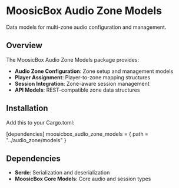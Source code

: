 # MoosicBox Audio Zone Models

Data models for multi-zone audio configuration and management.

## Overview

The MoosicBox Audio Zone Models package provides:

- **Audio Zone Configuration**: Zone setup and management models
- **Player Assignment**: Player-to-zone mapping structures
- **Session Integration**: Zone-aware session management
- **API Models**: REST-compatible zone data structures

## Installation

Add this to your Cargo.toml:

[dependencies]
moosicbox_audio_zone_models = { path = "../audio_zone/models" }

## Dependencies

- **Serde**: Serialization and deserialization
- **MoosicBox Core Models**: Core audio and session types
